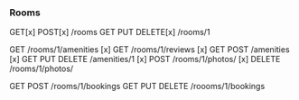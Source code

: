 ### Rooms

GET[x] POST[x] /rooms
GET PUT DELETE[x]  /rooms/1

GET /rooms/1/amenities [x]
GET /rooms/1/reviews [x]
GET POST /amenities [x]
GET PUT DELETE /amenities/1 [x]
POST /rooms/1/photos/ [x]
DELETE /rooms/1/photos/

GET POST /rooms/1/bookings
GET PUT DELETE /roooms/1/bookings
